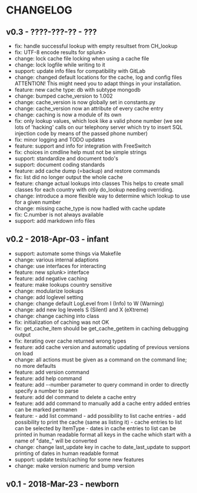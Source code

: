 CHANGELOG
=========

v0.3    - ????-???-??   - ???
-----------------------------

- fix:     handle successful lookup with empty resultset from
           CH_lookup
- fix:     UTF-8 encode results for splunk>
- change:  lock cache file locking when using a cache file
- change:  lock logfile while writing to it
- support: update info files for compatibility with GitLab
- change:  changed default locations for the cache, log and
           config files
           ATTENTION!
           This might need you to adapt things in your
           installation.
- feature: new cache type: db with subtype mongodb
- change:  bumped cache_version to 1.002
- change:  cache_version is now globally set in constants.py
- change:  cache_version now an attribute of every cache entry
- change:  caching is now a module of its own
- fix:     only lookup values, which look like a valid phone number
           (we see lots of 'hacking' calls on our telephony server
            which try to insert SQL injection code by means of the
            passed phone number)
- fix:     minor logging and TODO updates
- feature: support and info for integration with FreeSwitch
- fix:     choices in cmdline help must not be simple strings
- support: standardize and document todo's
- support: document coding standards
- feature: add cache dump (=backup) and restore commands
- fix:     list did no longer output the whole cache
- feature: change actual lookups into classes
           This helps to create small classes for each country
           with only do_lookup needing overriding.
- change:  introduce a more flexible way to determine
           which lookup to use for a given number
- change:  missing cache_type is now hadled with cache update
- fix:     C.number is not always available
- support: add markdown info files


v0.2    - 2018-Apr-03 - infant
------------------------------

- support: automate some things via Makefile
- change:  various internal adaptions
- change:  use interfaces for interacting
- feature: new splunk> interface
- feature: add negative caching
- feature: make lookups country sensitive
- change:  modularize lookups
- change:  add loglevel setting
- change:  change default LogLevel from I (Info) to W (Warning)
- change:  add new log leveels S (Silent) and X (eXtreme)
- change:  change caching into class
- fix:     initialization of caching was not OK
- fix:     get_cache_item should be get_cache_getitem in
           caching debugging output
- fix:     iterating over cache returned wrong types
- feature: add cache version and automatic updating of
           previous versions on load
- change:  all actions must be given as a command on the
           command line; no more defaults
- feature: add version command
- feature: add help command
- feature: add --number parameter to query command in order
           to directly specify a number to parse
- feature: add del command to delete a cache entry
- feature: add add command to manually add a cache entry
           added entries can be marked permanen
- feature: - add list command
           - add possibility to list cache entries
           - add possibility to print the cache (same as
             listing it)
           - cache entries to list can be selected by ItemType
           - dates in cache entries to list can be printed in
             human readable format
             all keys in the cache which start with a name
             of "date_" will be converted
- change:  change last_update key in cache to date_last_update
           to support printing of dates in human readable
           format
- support: update tests/caching for some new features
- change:  make version numeric and bump version



v0.1    - 2018-Mar-23   - newborn
---------------------------------
